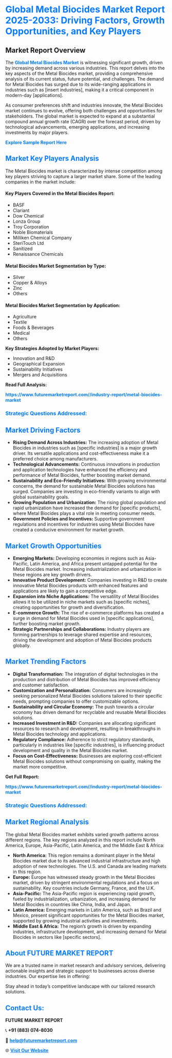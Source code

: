 <h1 style="color: #007BFF;">Global Metal Biocides Market Report 2025-2033: Driving Factors, Growth Opportunities, and Key Players</h1>

<section id="overview">
<h2>Market Report Overview</h2>
<p>The <a href="https://www.futuremarketreport.com//industry-report/metal-biocides-market" style="color: #007BFF; text-decoration: none;"><strong>Global Metal Biocides Market</strong></a> is witnessing significant growth, driven by increasing demand across various industries. This report delves into the key aspects of the Metal Biocides market, providing a comprehensive analysis of its current status, future potential, and challenges. The demand for Metal Biocides has surged due to its wide-ranging applications in industries such as [insert industries], making it a critical component in modern-day [applications].</p>
<p>As consumer preferences shift and industries innovate, the Metal Biocides market continues to evolve, offering both challenges and opportunities for stakeholders. The global market is expected to expand at a substantial compound annual growth rate (CAGR) over the forecast period, driven by technological advancements, emerging applications, and increasing investments by major players.</p>
</section>

<section id="overview">
<p><a href="https://www.futuremarketreport.com//request-sample/reportId=57828" style="color: #007BFF; text-decoration: none;"><strong>Explore Sample Report Here</strong></a></p>
</section>

<section id="key-players">
<h2 style="color: #007BFF;">Market Key Players Analysis</h2>
<p>The Metal Biocides market is characterized by intense competition among key players striving to capture a larger market share. Some of the leading companies in the market include:</p>
<h4>Key Players Covered in the Metal Biocides Report:</h4>
<ul><li>BASF</li><li>Clariant</li><li>Dow Chemical</li><li>Lonza Group</li><li>Troy Corporation</li><li>Noble Biomaterials</li><li>Milliken Chemical Company</li><li>SteriTouch Ltd</li><li>Sanitized</li><li>Renaissance Chemicals</li></ul>
<h4>Metal Biocides Market Segmentation by Type:</h4>
<ul><li>Silver</li><li>Copper &amp; Alloys</li><li>Zinc</li><li>Others</li></ul>

<h4>Metal Biocides Market Segmentation by Application:</h4>
<ul><li>Agriculture</li><li>Textile</li><li>Foods &amp; Beverages</li><li>Medical</li><li>Others</li></ul>
<p><strong>Key Strategies Adopted by Market Players:</strong></p>
<ul>
<li>Innovation and R&D</li>
<li>Geographical Expansion</li>
<li>Sustainability Initiatives</li>
<li>Mergers and Acquisitions</li>
</ul>
</section>

<section>
<p><strong>Read Full Analysis: </strong></p><a href="https://www.futuremarketreport.com//industry-report/metal-biocides-market" style="color: #007BFF; text-decoration: none;"><strong>https://www.futuremarketreport.com//industry-report/metal-biocides-market</strong></a>
<h3 style="color: #007BFF;">Strategic Questions Addressed:</h3>
</section>

<section id="driving-factors">
<h2 style="color: #007BFF;">Market Driving Factors</h2>
<ul>
<li><strong>Rising Demand Across Industries:</strong> The increasing adoption of Metal Biocides in industries such as [specific industries] is a major growth driver. Its versatile applications and cost-effectiveness make it a preferred choice among manufacturers.</li>
<li><strong>Technological Advancements:</strong> Continuous innovations in production and application technologies have enhanced the efficiency and performance of Metal Biocides, further boosting market demand.</li>
<li><strong>Sustainability and Eco-Friendly Initiatives:</strong> With growing environmental concerns, the demand for sustainable Metal Biocides solutions has surged. Companies are investing in eco-friendly variants to align with global sustainability goals.</li>
<li><strong>Growing Population and Urbanization:</strong> The rising global population and rapid urbanization have increased the demand for [specific products], where Metal Biocides plays a vital role in meeting consumer needs.</li>
<li><strong>Government Policies and Incentives:</strong> Supportive government regulations and incentives for industries using Metal Biocides have created a conducive environment for market growth.</li>
</ul>
</section>

<section id="growth-opportunities">
<h2 style="color: #007BFF;">Market Growth Opportunities</h2>
<ul>
<li><strong>Emerging Markets:</strong> Developing economies in regions such as Asia-Pacific, Latin America, and Africa present untapped potential for the Metal Biocides market. Increasing industrialization and urbanization in these regions are key growth drivers.</li>
<li><strong>Innovative Product Development:</strong> Companies investing in R&D to create innovative Metal Biocides products with enhanced features and applications are likely to gain a competitive edge.</li>
<li><strong>Expansion into Niche Applications:</strong> The versatility of Metal Biocides allows it to be utilized in niche markets such as [specific niches], creating opportunities for growth and diversification.</li>
<li><strong>E-commerce Growth:</strong> The rise of e-commerce platforms has created a surge in demand for Metal Biocides used in [specific applications], further boosting market growth.</li>
<li><strong>Strategic Partnerships and Collaborations:</strong> Industry players are forming partnerships to leverage shared expertise and resources, driving the development and adoption of Metal Biocides products globally.</li>
</ul>
</section>

<section id="trending-factors">
<h2 style="color: #007BFF;">Market Trending Factors</h2>
<ul>
<li><strong>Digital Transformation:</strong> The integration of digital technologies in the production and distribution of Metal Biocides has improved efficiency and customer satisfaction.</li>
<li><strong>Customization and Personalization:</strong> Consumers are increasingly seeking personalized Metal Biocides solutions tailored to their specific needs, prompting companies to offer customizable options.</li>
<li><strong>Sustainability and Circular Economy:</strong> The push towards a circular economy has driven demand for recyclable and reusable Metal Biocides solutions.</li>
<li><strong>Increased Investment in R&D:</strong> Companies are allocating significant resources to research and development, resulting in breakthroughs in Metal Biocides technology and applications.</li>
<li><strong>Regulatory Compliance:</strong> Adherence to strict regulatory standards, particularly in industries like [specific industries], is influencing product development and quality in the Metal Biocides market.</li>
<li><strong>Focus on Cost-Effectiveness:</strong> Businesses are exploring cost-efficient Metal Biocides solutions without compromising on quality, making the market more competitive.</li>
</ul>
</section>

<section>
<p><strong>Get Full Report: </strong></p><a href="https://www.futuremarketreport.com//industry-report/metal-biocides-market" style="color: #007BFF; text-decoration: none;"><strong>https://www.futuremarketreport.com//industry-report/metal-biocides-market</strong></a>
<h3 style="color: #007BFF;">Strategic Questions Addressed:</h3>
</section>


<section id="regional-analysis">
<h2 style="color: #007BFF;">Market Regional Analysis</h2>
<p>The global Metal Biocides market exhibits varied growth patterns across different regions. The key regions analyzed in this report include North America, Europe, Asia-Pacific, Latin America, and the Middle East & Africa:</p>
<ul>
<li><strong>North America:</strong> This region remains a dominant player in the Metal Biocides market due to its advanced industrial infrastructure and high adoption of new technologies. The U.S. and Canada are leading markets in this region.</li>
<li><strong>Europe:</strong> Europe has witnessed steady growth in the Metal Biocides market, driven by stringent environmental regulations and a focus on sustainability. Key countries include Germany, France, and the U.K.</li>
<li><strong>Asia-Pacific:</strong> The Asia-Pacific region is experiencing rapid growth, fueled by industrialization, urbanization, and increasing demand for Metal Biocides in countries like China, India, and Japan.</li>
<li><strong>Latin America:</strong> Emerging markets in Latin America, such as Brazil and Mexico, present significant opportunities for the Metal Biocides market, supported by growing industrial activities and investments.</li>
<li><strong>Middle East & Africa:</strong> The region’s growth is driven by expanding industries, infrastructure development, and increasing demand for Metal Biocides in sectors like [specific sectors].</li>
</ul>
</section>

<footer>
<h2 style="color: #007BFF;">About FUTURE MARKET REPORT</h2>
<p>We are a trusted name in market research and advisory services, delivering actionable insights and strategic support to businesses across diverse industries. Our expertise lies in offering:</p>

<p>Stay ahead in today’s competitive landscape with our tailored research solutions.</p>

<h2 style="color: #007BFF;">Contact Us:</h2>
<p><strong>FUTURE MARKET REPORT</strong></p>
<p>📞 <strong>+91 (883) 074-8030</strong></p>
<p>📧 <strong><a href="mailto:help@futuremarketreport.com" style="color: #007BFF;">help@futuremarketreport.com</a></strong></p>
<p>🌐 <strong><a href="https://www.futuremarketreport.com/" style="color: #007BFF;">Visit Our Website</a></strong></p>
</footer>